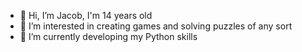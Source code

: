 - 👋 Hi, I’m Jacob, I'm 14 years old
- 👀 I’m interested in creating games  and solving puzzles of any sort
- 🌱 I’m currently developing my Python skills

<!---
l-Jacob-l/l-Jacob-l is a ✨ special ✨ repository because its `README.md` (this file) appears on your GitHub profile.
You can click the Preview link to take a look at your changes.
--->
